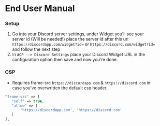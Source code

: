 # End User Manual

### Setup
1. Go into your Discord server settings, under Widget you'll see your server id (Will be needed!) place the server id after this url `https://discordapp.com/widget?id=` or `https://discord.com/widget?id=` and follow the next step
2. In `ACP --> Discord Settings` place your Discord Widget URL in the configuration option then save and now you're done.

### CSP
- Requires frame-src `https://discordapp.com` & `https://discord.com` in case you've overwritten the default csp header.

```php
"frame-src" => [
   "self" => true,
   "allow" => [
       'https://discordapp.com', 'https://discord.com'
   ]
],
```
